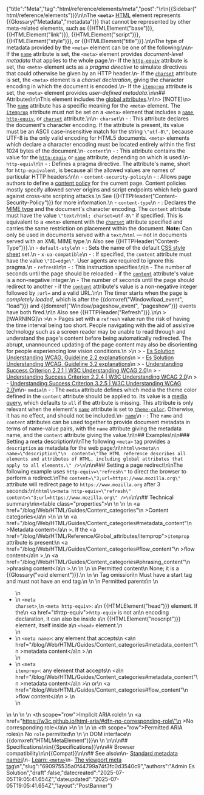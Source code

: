 {"title":"Meta","tag":"html/reference/elements/meta","post":"\n\n{{Sidebar(\"html/reference/elements\")}}\n\nThe **`<meta>`** [HTML](/blog/Web/HTML) element represents {{Glossary(\"Metadata\",\"metadata\")}} that cannot be represented by other meta-related elements, such as {{HTMLElement(\"base\")}}, {{HTMLElement(\"link\")}}, {{HTMLElement(\"script\")}}, {{HTMLElement(\"style\")}}, or {{HTMLElement(\"title\")}}.\n\nThe type of metadata provided by the `<meta>` element can be one of the following:\n\n- If the [`name`](/blog/Web/HTML/Reference/Elements/meta/name) attribute is set, the `<meta>` element provides _document-level metadata_ that applies to the whole page.\n- If the [`http-equiv`](#http-equiv) attribute is set, the `<meta>` element acts as a _pragma directive_ to simulate directives that could otherwise be given by an HTTP header.\n- If the [`charset`](#charset) attribute is set, the `<meta>` element is a _charset declaration_, giving the character encoding in which the document is encoded.\n- If the [`itemprop`](/blog/Web/HTML/Reference/Global_attributes/itemprop) attribute is set, the `<meta>` element provides _user-defined metadata_.\n\n## Attributes\n\nThis element includes the [global attributes](/blog/Web/HTML/Reference/Global_attributes).\n\n> [!NOTE]\n> The [`name`](/blog/Web/HTML/Reference/Elements/meta/name) attribute has a specific meaning for the `<meta>` element. The [`itemprop`](/blog/Web/HTML/Reference/Global_attributes/itemprop) attribute must not be set on a `<meta>` element that includes a [`name`](/blog/Web/HTML/Reference/Elements/meta/name), [`http-equiv`](#http-equiv), or [`charset`](#charset) attribute.\n\n- `charset`\n  - : This attribute declares the document's character encoding. If the attribute is present, its value must be an ASCII case-insensitive match for the string `\"utf-8\"`, because UTF-8 is the only valid encoding for HTML5 documents. `<meta>` elements which declare a character encoding must be located entirely within the first 1024 bytes of the document.\n- `content`\n  - : This attribute contains the value for the [`http-equiv`](#http-equiv) or [`name`](/blog/Web/HTML/Reference/Elements/meta/name) attribute, depending on which is used.\n- `http-equiv`\n\n  - : Defines a pragma directive. The attribute's name, short for `http-equivalent`, is because all the allowed values are names of particular HTTP headers:\n\n    - `content-security-policy`\n      - : Allows page authors to define a [content policy](/blog/Web/HTTP/Reference/Headers/Content-Security-Policy) for the current page. Content policies mostly specify allowed server origins and script endpoints which help guard against cross-site scripting attacks.\n        See {{HTTPHeader(\"Content-Security-Policy\")}} for more information.\n    - `content-type`\n      - : Declares the [MIME type](/blog/Web/HTTP/Guides/MIME_types) and the document's character encoding. The `content` attribute must have the value `\"text/html; charset=utf-8\"` if specified. This is equivalent to a `<meta>` element with the [`charset`](#charset) attribute specified and carries the same restriction on placement within the document. **Note:** Can only be used in documents served with a `text/html` — not in documents served with an XML MIME type.\n        Also see {{HTTPHeader(\"Content-Type\")}}.\n    - `default-style`\n      - : Sets the name of the default [CSS style sheet](/blog/Web/CSS) set.\n    - `x-ua-compatible`\n      - : If specified, the `content` attribute must have the value `\"IE=edge\"`. User agents are required to ignore this pragma.\n    - `refresh`\n\n      - : This instruction specifies:\n\n        - The number of seconds until the page should be reloaded - if the [`content`](#content) attribute's value is a non-negative integer.\n        - The number of seconds until the page should redirect to another - if the [`content`](#content) attribute's value is a non-negative integer followed by `;url=` and a valid URL.\n\n        The timer starts when the page is _completely loaded_, which is after the {{domxref(\"Window/load_event\", \"load\")}} and {{domxref(\"Window/pageshow_event\", \"pageshow\")}} events have both fired.\n\n        Also see {{HTTPHeader(\"Refresh\")}}.\n\n        > [!WARNING]\n        >\n        > Pages set with a `refresh` value run the risk of having the time interval being too short. People navigating with the aid of assistive technology such as a screen reader may be unable to read through and understand the page's content before being automatically redirected. The abrupt, unannounced updating of the page content may also be disorienting for people experiencing low vision conditions.\n        >\n        > - [Es Solution Understanding WCAG, Guideline 2.2 explanations](/blog/Web/Accessibility/Guides/Understanding_WCAG/Operable#guideline_2.2_—_enough_time_provide_users_enough_time_to_read_and_use_content)\n        > - [Es Solution Understanding WCAG, Guideline 3.2 explanations](/blog/Web/Accessibility/Guides/Understanding_WCAG/Understandable#guideline_3.2_—_predictable_make_web_pages_appear_and_operate_in_predictable_ways)\n        > - [Understanding Success Criterion 2.2.1 | W3C Understanding WCAG 2.0](https://www.w3.org/TR/UNDERSTANDING-WCAG20/time-limits-required-behaviors.html)\n        > - [Understanding Success Criterion 2.2.4 | W3C Understanding WCAG 2.0](https://www.w3.org/TR/UNDERSTANDING-WCAG20/time-limits-postponed.html)\n        > - [Understanding Success Criterion 3.2.5 | W3C Understanding WCAG 2.0](https://www.w3.org/TR/UNDERSTANDING-WCAG20/consistent-behavior-no-extreme-changes-context.html)\n\n- `media`\n  - : The `media` attribute defines which media the theme color defined in the `content` attribute should be applied to. Its value is a [media query](/blog/Web/CSS/CSS_media_queries/Using_media_queries), which defaults to `all` if the attribute is missing. This attribute is only relevant when the element's [`name`](/blog/Web/HTML/Reference/Elements/meta/name) attribute is set to [`theme-color`](/blog/Web/HTML/Reference/Elements/meta/name/theme-color). Otherwise, it has no effect, and should not be included.\n- [`name`](/blog/Web/HTML/Reference/Elements/meta/name)\n  - : The `name` and `content` attributes can be used together to provide document metadata in terms of name-value pairs, with the `name` attribute giving the metadata name, and the `content` attribute giving the value.\n\n## Examples\n\n### Setting a meta description\n\nThe following `<meta>` tag provides a `description` as metadata for the web page:\n\n```html\n<meta\n  name=\"description\"\n  content=\"The HTML reference describes all elements and attributes of HTML, including global attributes that apply to all elements.\" />\n```\n\n### Setting a page redirect\n\nThe following example uses `http-equiv=\"refresh\"` to direct the browser to perform a redirect.\nThe `content=\"3;url=https://www.mozilla.org\"` attribute will redirect page to `https://www.mozilla.org` after 3 seconds:\n\n```html\n<meta http-equiv=\"refresh\" content=\"3;url=https://www.mozilla.org\" />\n```\n\n## Technical summary\n\n<table class=\"properties\">\n  <tbody>\n    <tr>\n      <th>\n        <a href=\"/blog/Web/HTML/Guides/Content_categories\"\n          >Content categories</a\n        >\n      </th>\n      <td>\n        <a href=\"/blog/Web/HTML/Guides/Content_categories#metadata_content\"\n          >Metadata content</a\n        >. If the <a href=\"/blog/Web/HTML/Reference/Global_attributes/itemprop\"><code>itemprop</code></a> attribute is present:\n        <a href=\"/blog/Web/HTML/Guides/Content_categories#flow_content\"\n          >flow content</a\n        >,\n        <a href=\"/blog/Web/HTML/Guides/Content_categories#phrasing_content\"\n          >phrasing content</a\n        >.\n      </td>\n    </tr>\n    <tr>\n      <th>Permitted content</th>\n      <td>None; it is a {{Glossary(\"void element\")}}.</td>\n    </tr>\n    <tr>\n      <th>Tag omission</th>\n      <td>Must have a start tag and must not have an end tag.</td>\n    </tr>\n    <tr>\n      <th>Permitted parents</th>\n      <td>\n        <ul>\n          <li>\n            <code>&#x3C;meta charset></code>,\n            <code>&#x3C;meta http-equiv></code>: a\n            {{HTMLElement(\"head\")}} element. If the\n            <a href=\"#http-equiv\"><code>http-equiv</code></a> is not an\n            encoding declaration, it can also be inside a\n            {{HTMLElement(\"noscript\")}} element, itself inside a\n            <code>&#x3C;head></code> element.\n          </li>\n          <li>\n            <code>&#x3C;meta name></code>: any element that accepts\n            <a\n              href=\"/blog/Web/HTML/Guides/Content_categories#metadata_content\"\n              >metadata content</a\n            >.\n          </li>\n          <li>\n            <code>&#x3C;meta itemprop></code>: any element that accepts\n            <a\n              href=\"/blog/Web/HTML/Guides/Content_categories#metadata_content\"\n              >metadata content</a\n            >\n            or\n            <a href=\"/blog/Web/HTML/Guides/Content_categories#flow_content\"\n              >flow content</a\n            >.\n          </li>\n        </ul>\n      </td>\n    </tr>\n    <tr>\n      <th scope=\"row\">Implicit ARIA role</th>\n      <td>\n        <a href=\"https://w3c.github.io/html-aria/#dfn-no-corresponding-role\"\n          >No corresponding role</a\n        >\n      </td>\n    </tr>\n    <tr>\n      <th scope=\"row\">Permitted ARIA roles</th>\n      <td>No <code>role</code> permitted</td>\n    </tr>\n    <tr>\n      <th>DOM interface</th>\n      <td>{{domxref(\"HTMLMetaElement\")}}</td>\n    </tr>\n  </tbody>\n</table>\n\n## Specifications\n\n{{Specifications}}\n\n## Browser compatibility\n\n{{Compat}}\n\n## See also\n\n- [Standard metadata names](/blog/Web/HTML/Reference/Elements/meta/name)\n- [Learn: `<meta>`](/blog/Learn_web_development/Core/Structuring_content/Webpage_metadata#metadata_the_meta_element)\n- [The viewport meta tag](/blog/Web/HTML/Guides/Viewport_meta_element)\n","slug":"690975535a0f44799a74f3fc0d3540c9","authors":"Admin Es Solution","draft":false,"datecreated":"2025-07-05T19:05:41.654Z","dateupdated":"2025-07-05T19:05:41.654Z","layout":"PostBanner"}
